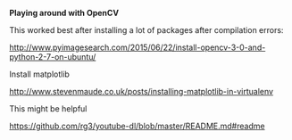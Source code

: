 **Playing around with OpenCV**

This worked best after installing a lot of packages after compilation errors: 

http://www.pyimagesearch.com/2015/06/22/install-opencv-3-0-and-python-2-7-on-ubuntu/

Install matplotlib

http://www.stevenmaude.co.uk/posts/installing-matplotlib-in-virtualenv

This might be helpful

https://github.com/rg3/youtube-dl/blob/master/README.md#readme
